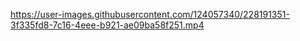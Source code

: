 

https://user-images.githubusercontent.com/124057340/228191351-3f335fd8-7c16-4eee-b921-ae09ba58f251.mp4


